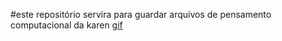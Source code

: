 #este repositório servira para guardar arquivos de pensamento computacional da karen
[gif](https://media.tenor.com/93Bg6DupYXAAAAAi/love.gif)

